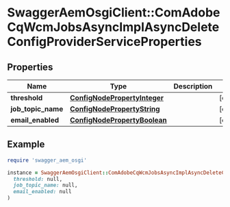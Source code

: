 # SwaggerAemOsgiClient::ComAdobeCqWcmJobsAsyncImplAsyncDeleteConfigProviderServiceProperties

## Properties

| Name | Type | Description | Notes |
| ---- | ---- | ----------- | ----- |
| **threshold** | [**ConfigNodePropertyInteger**](ConfigNodePropertyInteger.md) |  | [optional] |
| **job_topic_name** | [**ConfigNodePropertyString**](ConfigNodePropertyString.md) |  | [optional] |
| **email_enabled** | [**ConfigNodePropertyBoolean**](ConfigNodePropertyBoolean.md) |  | [optional] |

## Example

```ruby
require 'swagger_aem_osgi'

instance = SwaggerAemOsgiClient::ComAdobeCqWcmJobsAsyncImplAsyncDeleteConfigProviderServiceProperties.new(
  threshold: null,
  job_topic_name: null,
  email_enabled: null
)
```

